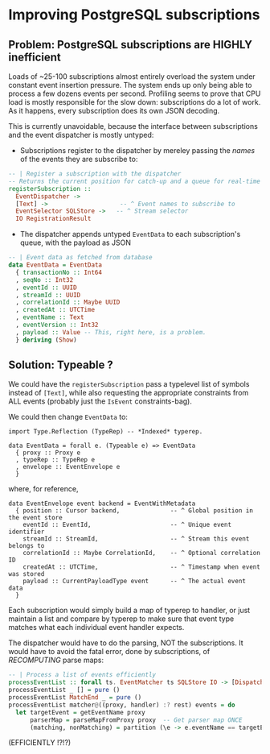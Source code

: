 # Improving PostgreSQL subscriptions

## Problem: PostgreSQL subscriptions are HIGHLY inefficient

Loads of ~25-100 subscriptions almost entirely overload the system under constant event insertion pressure. The system ends up only being able to process a few dozens events per second. Profiling seems to prove that CPU load is mostly responsible for the slow down: subscriptions do a lot of work. As it happens, every subscription does its own JSON decoding.

This is currently unavoidable, because the interface between subscriptions and the event dispatcher is mostly untyped:

- Subscriptions register to the dispatcher by mereley passing the *names* of the events they are subscribe to:

```haskell
-- | Register a subscription with the dispatcher
-- Returns the current position for catch-up and a queue for real-time events
registerSubscription ::
  EventDispatcher ->
  [Text] ->                    -- ^ Event names to subscribe to
  EventSelector SQLStore ->   -- ^ Stream selector
  IO RegistrationResult
```

- The dispatcher appends untyped `EventData` to each subscription's queue, with the payload as JSON

```haskell
-- | Event data as fetched from database
data EventData = EventData
  { transactionNo :: Int64
  , seqNo :: Int32
  , eventId :: UUID
  , streamId :: UUID
  , correlationId :: Maybe UUID
  , createdAt :: UTCTime
  , eventName :: Text
  , eventVersion :: Int32
  , payload :: Value -- This, right here, is a problem.
  } deriving (Show)
```

## Solution: Typeable ?

We could have the `registerSubscription` pass a typelevel list of symbols instead of `[Text]`, while also requesting the appropriate constraints from ALL events (probably just the `IsEvent` constraints-bag).

We could then change `EventData` to:

```
import Type.Reflection (TypeRep) -- *Indexed* typerep.

data EventData = forall e. (Typeable e) => EventData
  { proxy :: Proxy e
  , typeRep :: TypeRep e
  , envelope :: EventEnvelope e 
  }
```

where, for reference,


```
data EventEnvelope event backend = EventWithMetadata
  { position :: Cursor backend,              -- ^ Global position in the event store
    eventId :: EventId,                      -- ^ Unique event identifier
    streamId :: StreamId,                    -- ^ Stream this event belongs to
    correlationId :: Maybe CorrelationId,    -- ^ Optional correlation ID
    createdAt :: UTCTime,                    -- ^ Timestamp when event was stored
    payload :: CurrentPayloadType event      -- ^ The actual event data
  }
```


Each subscription would simply build a map of typerep to handler, or just maintain a list and compare by typerep to make sure that event type matches what each individual event handler expects.

The dispatcher would have to do the parsing, NOT the subscriptions. It would have to avoid the fatal error, done by subscriptions, of *RECOMPUTING* parse maps:

```haskell
-- | Process a list of events efficiently
processEventList :: forall ts. EventMatcher ts SQLStore IO -> [Dispatcher.EventData] -> IO ()
processEventList _ [] = pure ()
processEventList MatchEnd _ = pure ()
processEventList matcher@((proxy, handler) :? rest) events = do
  let targetEvent = getEventName proxy
      parserMap = parseMapFromProxy proxy  -- Get parser map ONCE
      (matching, nonMatching) = partition (\e -> e.eventName == targetEvent) events
````

(EFFICIENTLY !?!?)

